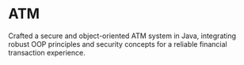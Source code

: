 # ATM
Crafted a secure and object-oriented ATM system in Java, integrating robust OOP principles and security concepts for a reliable financial transaction experience.
